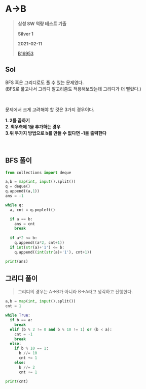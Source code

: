 # A->B
> **삼성 SW 역량 테스트 기출**
>
> **Silver 1**
>
> **2021-02-11**
>
> [B16953](https://www.acmicpc.net/problem/16953)


## Sol

BFS 혹은 그리디로도 풀 수 있는 문제였다.   
(BFS로 풀고나서 그리디 알고리즘도 적용해보았는데 그리디가 더 빨랐다.)  


<br>

문제에서 크게 고려해야 할 것은 3가지 경우이다.

**1. 2를 곱하기**  
**2. 최우측에 1을 추가하는 경우**  
**3.위 두가지 방법으로 b를 만들 수 없다면 -1을 출력한다**


<br>
 
## BFS 풀이
```python
from collections import deque

a,b = map(int, input().split())
q = deque()
q.append((a,1))
ans = -1

while q:
  a, cnt = q.popleft()

  if a == b:
    ans = cnt
    break
  
  if a*2 <= b:
    q.append((a*2, cnt+1))
  if int(str(a)+'1') <= b:
    q.append((int(str(a)+'1'), cnt+1))

print(ans)
```


## 그리디 풀이
> 그리디의 경우는 A->B가 아니라 B->A라고 생각하고 진행한다.

  
```python
a,b = map(int, input().split())
cnt = 1

while True:
  if b == a:
    break
  elif (b % 2 != 0 and b % 10 != 1) or (b < a):
    cnt = -1
    break
  else:
    if b % 10 == 1:
      b //= 10
      cnt += 1
    else:
      b //= 2
      cnt += 1
 
print(cnt)
```